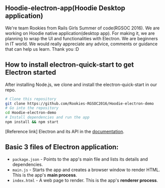 ## Hoodie-electron-app(Hoodie Desktop application)
  We're team Rookies from Rails Girls Summer of code(RGSOC 2016).
  We are working on Hoodie native application(desktop app).
  For making it, we are planning to wrap the UI and functionalities with Electron.
  We are beginners in IT world.
  We would really appreciate any advice, comments or guidance that can help us learn.
  Thank you :D

## How to install electron-quick-start to get Electron started

After installing Node.js, we clone and install the electron-quick-start in our repo.

```bash
# Clone this repository
git clone https://github.com/Rookies-RGSOC2016/Hoodie-electron-demo
# Go into the repository
cd Hoodie-electron-demo
# Install dependencies and run the app
npm install && npm start
```
[Reference link] Electron and its API in the [documentation](http://electron.atom.io/docs/latest).

## Basic 3 files of Electron application:
- `package.json` - Points to the app's main file and lists its details and dependencies.
- `main.js` - Starts the app and creates a browser window to render HTML. This is the app's **main process**.
- `index.html` - A web page to render. This is the app's **renderer process**.
